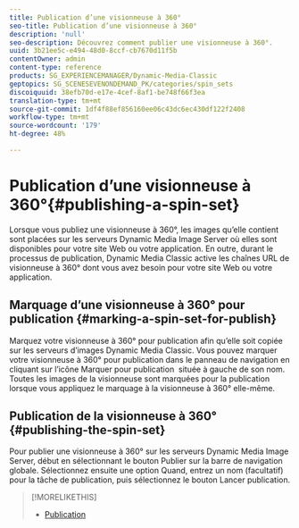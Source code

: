 ```yaml
---
title: Publication d’une visionneuse à 360°
seo-title: Publication d’une visionneuse à 360°
description: 'null'
seo-description: Découvrez comment publier une visionneuse à 360°.
uuid: 3b21ee5c-e494-48d0-8ccf-cb7670d11f5b
contentOwner: admin
content-type: reference
products: SG_EXPERIENCEMANAGER/Dynamic-Media-Classic
geptopics: SG_SCENESEVENONDEMAND_PK/categories/spin_sets
discoiquuid: 38efb70d-e17e-4cef-8af1-be748f66f3ea
translation-type: tm+mt
source-git-commit: 1df4f88ef856160ee06c43dc6ec430df122f2408
workflow-type: tm+mt
source-wordcount: '179'
ht-degree: 48%

---
```



# Publication d’une visionneuse à 360°{#publishing-a-spin-set}

Lorsque vous publiez une visionneuse à 360°, les images qu’elle contient sont placées sur les serveurs Dynamic Media Image Server où elles sont disponibles pour votre site Web ou votre application. En outre, durant le processus de publication, Dynamic Media Classic active les chaînes URL de visionneuse à 360° dont vous avez besoin pour votre site Web ou votre application.

## Marquage d’une visionneuse à 360° pour publication {#marking-a-spin-set-for-publish}

Marquez votre visionneuse à 360° pour publication afin qu’elle soit copiée sur les serveurs d’images Dynamic Media Classic. Vous pouvez marquer votre visionneuse à 360° pour publication dans le panneau de navigation en cliquant sur l’icône Marquer pour publication  située à gauche de son nom. Toutes les images de la visionneuse sont marquées pour la publication lorsque vous appliquez le marquage à la visionneuse à 360° elle-même.

## Publication de la visionneuse à 360° {#publishing-the-spin-set}

Pour publier une visionneuse à 360° sur les serveurs Dynamic Media Image Server, début en sélectionnant le bouton Publier sur la barre de navigation globale. Sélectionnez ensuite une option Quand, entrez un nom (facultatif) pour la tâche de publication, puis sélectionnez le bouton Lancer publication.

>[!MORELIKETHIS]
>
>* [Publication](publishing-files.md#publishing_files)

